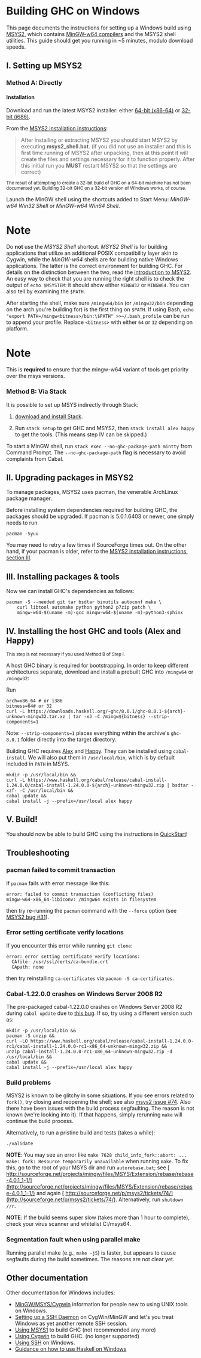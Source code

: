 # Building GHC on Windows


This page documents the instructions for setting up a Windows build using [ MSYS2](http://sourceforge.net/projects/msys2/), which contains [ MinGW-w64 compilers](http://mingw-w64.org/) and the MSYS2 shell utilities.  This guide should get you running in \~5 minutes, modulo download speeds.

## I. Setting up MSYS2

### Method A: Directly

#### Installation


Download and run the latest MSYS2 installer: either [ 64-bit (x86-64)](https://sourceforge.net/projects/msys2/files/Base/x86_64/) or [ 32-bit (i686)](http://sourceforge.net/projects/msys2/files/Base/i686/).


From the [ MSYS2 installation instructions](http://sourceforge.net/p/msys2/wiki/MSYS2%20installation/):

>
> After installing or extracting MSYS2 you should start MSYS2 by executing **msys2_shell.bat**. (if you did not use an installer and this is first time running of MSYS2 after unpacking, then at this point it will create the files and settings necessary for it to function properly. After this initial run you **MUST** restart MSYS2 so that the settings are correct)

<sub>The result of attempting to create a 32-bit build of GHC on a 64-bit machine has not been documented yet. Building 32-bit GHC on a 32-bit version of Windows works, of course.</sub>


Launch the MinGW shell using the shortcuts added to Start Menu: *MinGW-w64 Win32 Shell* or *MinGW-w64 Win64 Shell*.

# Note


Do **not** use the *MSYS2 Shell* shortcut.  *MSYS2 Shell* is for building applications that utilize an additional POSIX compatibility layer akin to Cygwin, while the *MinGW-w64* shells are for building native Windows applications.  The latter is the correct environment for building GHC.  For details on the distinction between the two, read the [ introduction to MSYS2](https://sourceforge.net/p/msys2/wiki/MSYS2%20introduction/).  An easy way to check that you are running the right shell is to check the output of `echo $MSYSTEM`: it should show either `MINGW32` or `MINGW64`.  You can also tell by examining the `$PATH`.


After starting the shell, make sure `/mingw64/bin` (or `/mingw32/bin` depending on the arch you're building for) is the first thing on `$PATH`. If using Bash, `echo "export PATH=/mingw<bitness>/bin:\$PATH" >>~/.bash_profile` can be run to append your profile. Replace `<bitness>` with either `64` or `32` depending on platform.

# Note


This is **required** to ensure that the mingw-w64 variant of tools get priority over the msys versions.

### Method B: Via Stack


It is possible to set up MSYS indirectly through Stack:

1. [ download and install Stack](https://docs.haskellstack.org/en/stable/install_and_upgrade/#windows).

1. Run `stack setup` to get GHC and MSYS2, then `stack install alex happy` to get the tools.  (This means step IV can be skipped.)


To start a MinGW shell, run `stack exec --no-ghc-package-path mintty` from Command Prompt.  The `--no-ghc-package-path` flag is necessary to avoid complaints from Cabal.

## II. Upgrading packages in MSYS2


To manage packages, MSYS2 uses pacman, the venerable ArchLinux package manager.


Before installing system dependencies required for building GHC, the packages should be upgraded.  If pacman is 5.0.1.6403 or newer, one simply needs to run

```
pacman -Syuu
```


You may need to retry a few times if SourceForge times out.  On the other hand, if your pacman is older, refer to the [ MSYS2 installation instructions, section III](https://sourceforge.net/p/msys2/wiki/MSYS2%20installation/#iii-updating-packages).

## III. Installing packages & tools


Now we can install GHC's dependencies as follows:

```
pacman -S --needed git tar bsdtar binutils autoconf make \
    curl libtool automake python python2 p7zip patch \
    mingw-w64-$(uname -m)-gcc mingw-w64-$(uname -m)-python3-sphinx
```

## IV. Installing the host GHC and tools (Alex and Happy)

<sub>This step is not necessary if you used Method B of Step I.</sub>


A host GHC binary is required for bootstrapping. In order to keep different architectures separate, download and install a prebuilt GHC into `/mingw64` or `/mingw32`:


Run

```
arch=x86_64 # or i386
bitness=64# or 32
curl -L https://downloads.haskell.org/~ghc/8.0.1/ghc-8.0.1-${arch}-unknown-mingw32.tar.xz | tar -xJ -C /mingw${bitness} --strip-components=1
```


Note: `--strip-components=1` places everything within the archive's `ghc-8.0.1` folder directly into the target directory.


Building GHC requires [ Alex](http://www.haskell.org/alex/) and [ Happy](http://www.haskell.org/happy/).  They can be installed using `cabal-install`. We will also put them in `/usr/local/bin`, which is by default included in `PATH` in MSYS.

```
mkdir -p /usr/local/bin &&
curl -L https://www.haskell.org/cabal/release/cabal-install-1.24.0.0/cabal-install-1.24.0.0-${arch}-unknown-mingw32.zip | bsdtar -xzf- -C /usr/local/bin &&
cabal update &&
cabal install -j --prefix=/usr/local alex happy
```

## V. Build!


You should now be able to build GHC using the instructions in [QuickStart](building/quick-start)!

## Troubleshooting

### pacman failed to commit transaction


If `pacman` fails with error message like this:

```wiki
error: failed to commit transaction (conflicting files)
mingw-w64-x86_64-libiconv: /mingw64 exists in filesystem
```


then try re-running the `pacman` command with the `--force` option (see [ MSYS2 bug \#31](https://github.com/msys2/msys2.github.io/issues/31)).

### Error setting certificate verify locations


If you encounter this error while running `git clone`:

```wiki
error: error setting certificate verify locations:
  CAfile: /usr/ssl/certs/ca-bundle.crt
  CApath: none
```


then try reinstalling `ca-certificates` via `pacman -S ca-certificates`.

### Cabal-1.22.0.0 crashes on Windows Server 2008 R2


The pre-packaged cabal-1.22.0.0 crashes on Windows Server 2008 R2 during `cabal update` due to [ this bug](https://github.com/haskell/cabal/issues/2331).  If so, try using a different version such as:

```
mkdir -p /usr/local/bin &&
pacman -S unzip &&
curl -LO https://www.haskell.org/cabal/release/cabal-install-1.24.0.0-rc1/cabal-install-1.24.0.0-rc1-x86_64-unknown-mingw32.zip &&
unzip cabal-install-1.24.0.0-rc1-x86_64-unknown-mingw32.zip -d /usr/local/bin &&
cabal update &&
cabal install -j --prefix=/usr/local alex happy
```

### Build problems


MSYS2 is known to be glitchy in some situations. If you see errors related to `fork()`, try closing and reopening the shell; see also [ msys2 issue \#74](http://sourceforge.net/p/msys2/tickets/74/). Also there have been issues with the build process segfaulting. The reason is not known (we're looking into it). If that happens, simply rerunning `make` will continue the build process.


Alternatively, to run a pristine build and tests (takes a while):

```
./validate
```

**NOTE**: You may see an error like `make 7628 child_info_fork::abort: ... make: fork: Resource temporarily unavailable` when running `make`. To fix this, go to the root of your MSYS dir and run `autorebase.bat`; see [ http://sourceforge.net/projects/mingw/files/MSYS/Extension/rebase/rebase-4.0.1_1-1/](http://sourceforge.net/projects/mingw/files/MSYS/Extension/rebase/rebase-4.0.1_1-1/) and again [ http://sourceforge.net/p/msys2/tickets/74/](http://sourceforge.net/p/msys2/tickets/74/). Alternatively, run `shutdown //r`.

**NOTE**: If the build seems super slow (takes more than 1 hour to complete), check your virus scanner and whitelist C:/msys64.

### Segmentation fault when using parallel make


Running parallel make (e.g., `make -j5`) is faster, but appears to cause segfaults during the build sometimes. The reasons are not clear yet.

## Other documentation


Other documentation for Windows includes:

- [MinGW/MSYS/Cygwin](building/platforms/windows) information for people new to using UNIX tools on Windows.
- [Setting up a SSH Daemon](building/windows/sshd) on CygWin/MinGW and let's you treat Windows as yet another remote SSH session.
- [Using MSYS1](building/preparation/windows/msy-s1) to build GHC (not recommended any more)
- [Using Cygwin](building/windows/cygwin) to build GHC. (no longer supported)
- [Using SSH](building/windows/ssh) on Windows.
- [ Guidance on how to use Haskell on Windows](http://www.haskell.org/haskellwiki/Windows)